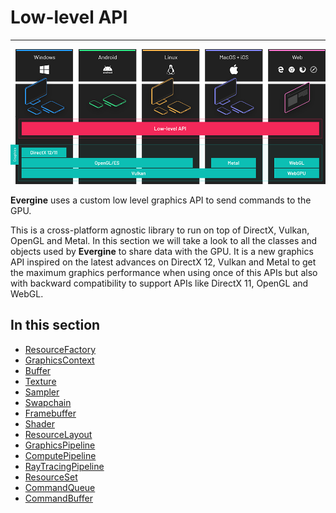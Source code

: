 # Low-level API

---

![Graphics](images/low_level_api.png)

**Evergine** uses a custom low level graphics API to send commands to the GPU. 

This is a cross-platform agnostic library to run on top of DirectX, Vulkan, OpenGL and Metal. In this section we will take a look to all the classes and objects used by **Evergine** to share data with the GPU.
It is a new graphics API inspired on the latest advances on DirectX 12, Vulkan and Metal to get the maximum graphics performance when using once of this APIs but also with backward compatibility to support APIs like DirectX 11, OpenGL and WebGL. 

## In this section

* [ResourceFactory](resourcefactory.md)
* [GraphicsContext](graphicscontext.md)
* [Buffer](buffer.md)
* [Texture](texture.md)
* [Sampler](sampler.md)
* [Swapchain](swapchain.md)
* [Framebuffer](framebuffer.md)
* [Shader](shader.md)
* [ResourceLayout](resourcelayout.md)
* [GraphicsPipeline](graphicspipeline.md)
* [ComputePipeline](computepipeline.md)
* [RayTracingPipeline](raytracingpipeline.md)
* [ResourceSet](resourceset.md)
* [CommandQueue](commandqueue.md)
* [CommandBuffer](commandbuffer.md)
